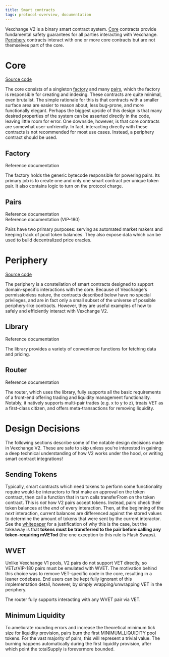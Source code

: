 ```yaml
---
title: Smart contracts
tags: protocol-overview, documentation
---
```


Vexchange V2 is a binary smart contract system. [Core](#core) contracts provide fundamental safety guarantees for all parties interacting with Vexchange. [Periphery](#periphery) contracts interact with one or more core contracts but are not themselves part of the core.

# Core

[Source code](https://github.com/Vexchange/Vexchange-v2-core)

The core consists of a singleton [factory](#factory) and many [pairs](#pairs), which the factory is responsible for creating and indexing. These contracts are quite minimal, even brutalist. The simple rationale for this is that contracts with a smaller surface area are easier to reason about, less bug-prone, and more functionally elegant. Perhaps the biggest upside of this design is that many desired properties of the system can be asserted directly in the code, leaving little room for error. One downside, however, is that core contracts are somewhat user-unfriendly. In fact, interacting directly with these contracts is not recommended for most use cases. Instead, a periphery contract should be used.

## Factory

<Link to='/docs/v2/smart-contracts/factory'>Reference documentation</Link>

The factory holds the generic bytecode responsible for powering pairs. Its primary job is to create one and only one smart contract per unique token pair. It also contains logic to turn on the protocol charge.

## Pairs

<Link to='/docs/v2/smart-contracts/pair'>Reference documentation</Link>
<br />
<Link to='/docs/v2/smart-contracts/pair-VIP-180'>Reference documentation (VIP-180)</Link>

Pairs have two primary purposes: serving as automated market makers and keeping track of pool token balances. They also expose data which can be used to build decentralized price oracles.

# Periphery

[Source code](https://github.com/vexchange/vexchange-contracts/tree/main/vexchange-v2-periphery/)

The periphery is a constellation of smart contracts designed to support domain-specific interactions with the core. Because of Vexchange's permissionless nature, the contracts described below have no special privileges, and are in fact only a small subset of the universe of possible periphery-like contracts. However, they are useful examples of how to safely and efficiently interact with Vexchange V2.

## Library

<Link to='/docs/v2/smart-contracts/library'>Reference documentation</Link>

The library provides a variety of convenience functions for fetching data and pricing.

## Router

<Link to='/docs/v2/smart-contracts/router02'>Reference documentation</Link>

The router, which uses the library, fully supports all the basic requirements of a front-end offering trading and liquidity management functionality. Notably, it natively supports multi-pair trades (e.g. x to y to z), treats VET as a first-class citizen, and offers meta-transactions for removing liquidity.

# Design Decisions

The following sections describe some of the notable design decisions made in Vexchange V2. These are safe to skip unless you're interested in gaining a deep technical understanding of how V2 works under the hood, or writing smart contract integrations!

## Sending Tokens

Typically, smart contracts which need tokens to perform some functionality require would-be interactors to first make an approval on the token contract, then call a function that in turn calls transferFrom on the token contract. This is _not_ how V2 pairs accept tokens. Instead, pairs check their token balances at the _end_ of every interaction. Then, at the beginning of the _next_ interaction, current balances are differenced against the stored values to determine the amount of tokens that were sent by the current interactor. See the <a href='/whitepaper.pdf' target='_blank' rel='noopener noreferrer'>whitepaper</a> for a justification of why this is the case, but the takeaway is that **tokens must be transferred to the pair before calling any token-requiring mVETod** (the one exception to this rule is <Link to='/docs/v2/core-concepts/flash-swaps'>Flash Swaps</Link>).

## WVET

Unlike Vexchange V1 pools, V2 pairs do not support VET directly, so VET⇄VIP-180 pairs must be emulated with WVET. The motivation behind this choice was to remove VET-specific code in the core, resulting in a leaner codebase. End users can be kept fully ignorant of this implementation detail, however, by simply wrapping/unwrapping VET in the periphery.

The router fully supports interacting with any WVET pair via VET.

## Minimum Liquidity

To ameliorate rounding errors and increase the theoretical minimum tick size for liquidity provision, pairs burn the first <Link to='/docs/v2/smart-contracts/pair#minimum_liquidity'>MINIMUM_LIQUIDITY</Link> pool tokens. For the vast majority of pairs, this will represent a trivial value. The burning happens automatically during the first liquidity provision, after which point the <Link to='/docs/v2/smart-contracts/pair-VIP-180#totalsupply'>totalSupply</Link> is forevermore bounded.
